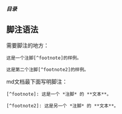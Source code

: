 ***目录***    

## 脚注语法   

需要脚注的地方：    
```
这是一个注脚[^footnote]的样例。

这是第二个注脚[^footnote2]的样例。
```  

md文档最下面写明脚注：    
```
[^footnote]: 这是一个 *注脚* 的 **文本**。

[^footnote2]: 这是另一个 *注脚* 的 **文本**。

```